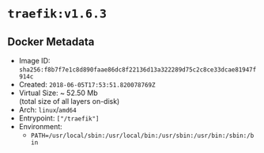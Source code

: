 # `traefik:v1.6.3`

## Docker Metadata

- Image ID: `sha256:f8b7f7e1c8d890faae86dc8f22136d13a322289d75c2c8ce33dcae81947f914c`
- Created: `2018-06-05T17:53:51.820078769Z`
- Virtual Size: ~ 52.50 Mb  
  (total size of all layers on-disk)
- Arch: `linux`/`amd64`
- Entrypoint: `["/traefik"]`
- Environment:
  - `PATH=/usr/local/sbin:/usr/local/bin:/usr/sbin:/usr/bin:/sbin:/bin`
